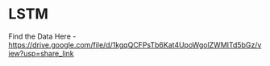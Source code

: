 # LSTM

Find the Data Here - https://drive.google.com/file/d/1kgqQCFPsTb6Kat4UpoWgolZWMITd5bGz/view?usp=share_link
